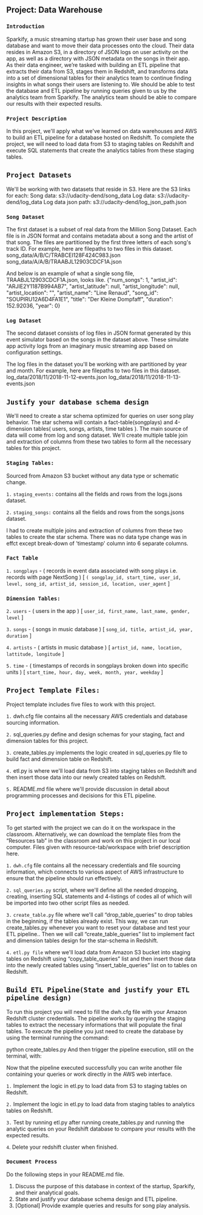 
## Project: Data Warehouse
### `Introduction`
Sparkify, a music streaming startup has grown their user base and song database and want to move their data processes onto the cloud. Their data resides in Amazon S3, in a directory of JSON logs on user activity on the app, as well as a directory with JSON metadata on the songs in their app.
As their data engineer, we’re tasked with building an ETL pipeline that extracts their data from S3, stages them in Redshift, and transforms data into a set of dimensional tables for their analytics team to continue finding insights in what songs their users are listening to. 
We should be able to test the database and ETL pipeline by running queries given to us by the analytics team from Sparkify. The analytics team should be able to compare our results with their expected results.

### `Project Description`
In this project, we'll apply what we've learned on data warehouses and AWS to build an ETL pipeline for a database hosted on Redshift. To complete the project, we will need to load data from S3 to staging tables on Redshift and execute SQL statements that create the analytics tables from these staging tables.

## `Project Datasets`
We'll be working with two datasets that reside in S3. Here are the S3 links for each:
Song data: s3://udacity-dend/song_data
Log data: s3://udacity-dend/log_data
Log data json path: s3://udacity-dend/log_json_path.json




### `Song Dataset`
The first dataset is a subset of real data from the Million Song Dataset. Each file is in JSON format and contains metadata about a song and the artist of that song. The files are partitioned by the first three letters of each song's track ID. For example, here are filepaths to two files in this dataset.
song_data/A/B/C/TRABCEI128F424C983.json
song_data/A/A/B/TRAABJL12903CDCF1A.json

And below is an example of what a single song file, TRAABJL12903CDCF1A.json, looks like.
{"num_songs": 1, "artist_id": "ARJIE2Y1187B994AB7", "artist_latitude": null, "artist_longitude": null, "artist_location": "", "artist_name": "Line Renaud", "song_id": "SOUPIRU12A6D4FA1E1", "title": "Der Kleine Dompfaff", "duration": 152.92036, "year": 0}

### `Log Dataset`
The second dataset consists of log files in JSON format generated by this event simulator based on the songs in the dataset above. These simulate app activity logs from an imaginary music streaming app based on configuration settings.

The log files in the dataset you'll be working with are partitioned by year and month. For example, here are filepaths to two files in this dataset.
log_data/2018/11/2018-11-12-events.json
log_data/2018/11/2018-11-13-events.json

## `Justify your database schema design`
We'll need to create a star schema optimized for queries on user song play behavior. The star schema will contain a fact-table(songplays) and 4-dimension tables( users, songs, artists, time tables ). The main source of data will come from log and song dataset. We'll create multiple table join and extraction of columns from these two tables to form all the necessary tables for this project.

### `Staging Tables:`
Sourced from Amazon S3 bucket without any data type or schematic change.

`1.` `staging_events:` contains all the fields and rows from the logs.jsons dataset. 

`2.` `staging_songs:` contains all the fields and rows from the songs.jsons dataset. 

I had to create multiple joins and extraction of columns from these two tables to create the star schema. There was no data type change was in effct
except break-down of 'timestamp' column into 6 separate columns.

### `Fact Table`
`1.` `songplays` - ( records in event data associated with song plays i.e. records with page NextSong ) [ `( songplay_id, start_time, user_id, level, song_id, artist_id, session_id, location, user_agent` ]

### `Dimension Tables:`
`2.` `users` - ( users in the app ) [ `user_id, first_name, last_name, gender, level` ]

`3.` `songs` - ( songs in music database ) [ `song_id, title, artist_id, year, duration` ]

`4.` `artists` - ( artists in music database ) [ `artist_id, name, location, lattitude, longitude` ]

`5.` `time` - ( timestamps of records in songplays broken down into specific units ) [ `start_time, hour, day, week, month, year, weekday` ]

## `Project Template Files:` 
Project template includes five files to work with this project.

`1.` dwh.cfg file contains all the necessary AWS credentials and database sourcing information.

`2.` sql_queries.py define and design schemas for your staging, fact and dimension tables for this project.

`3.` create_tables.py implements the logic created in sql_queries.py file to build fact and dimension table on Redshift.

`4.` etl.py is where we'll load data from S3 into staging tables on Redshift and then insert those data into our newly created tables on Redshift.

`5.` README.md file where we'll provide discussion in detail about programming processes and decisions for this ETL pipeline.

## `Project implementation Steps:`
To get started with the project we can do it on the workspace in the classroom. Alternatively, we can download the template files from the “Resources tab” in the classroom and work on this project in our local computer. Files given with resource-tab/workspace with brief description here.

`1.`  `dwh.cfg` file contains all the necessary credentials and file sourcing information, which connects to various aspect of AWS infrastructure to ensure that the pipeline should run effectively.

`2.` `sql_queries.py` script, where we'll define all the needed dropping, creating, inserting SQL statements and 4-listings of codes all of which will be imported into two other script files as needed.

`3.` `create_table.py` file where we'll call “drop_table_queries” to drop tables in the beginning, if the tables already exist. This way, we can run create_tables.py whenever you want to reset your database and test your ETL pipeline.. Then we will call “create_table_queries” list to implement fact and dimension tables design for the star-schema in Redshift.

`4.` `etl.py file` where we'll load data from Amazon S3 bucket into staging tables on Redshift using “copy_table_queries” list and then insert those data into the newly created tables using “insert_table_queries” list on to tables on Redshift.


## `Build ETL Pipeline(State and justify your ETL pipeline design)`
To run this project you will need to fill the dwh.cfg file with your Amazon Redshift cluster credentials. The pipeline works by querying the staging tables to extract the necessary informations that will populate the final tables. To execute the pipeline you just need to create the database by using the terminal running the command:

python create_tables.py
And then trigger the pipeline execution, still on the terminal, with:

Now that the pipeline executed successfully you can write another file containing your queries or work directly in the AWS web interface.

`1.` Implement the logic in etl.py to load data from S3 to staging tables on Redshift.

`2.` Implement the logic in etl.py to load data from staging tables to analytics tables on Redshift.

`3.` Test by running etl.py after running create_tables.py and running the analytic queries on your Redshift database to compare your results with the expected results.

`4`. Delete your redshift cluster when finished.

### `Document Process`
Do the following steps in your README.md file.
1. Discuss the purpose of this database in context of the startup, Sparkify, and their analytical goals.
2. State and justify your database schema design and ETL pipeline.
3. [Optional] Provide example queries and results for song play analysis.
